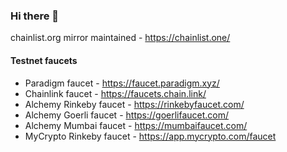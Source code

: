 ### Hi there 👋

chainlist.org mirror maintained - https://chainlist.one/

#### Testnet faucets
- Paradigm faucet - https://faucet.paradigm.xyz/
- Chainlink faucet - https://faucets.chain.link/
- Alchemy Rinkeby faucet - https://rinkebyfaucet.com/
- Alchemy Goerli faucet - https://goerlifaucet.com/
- Alchemy Mumbai faucet - https://mumbaifaucet.com/
- MyCrypto Rinkeby faucet - https://app.mycrypto.com/faucet

<!--
**shawnharmsen/shawnharmsen** is a ✨ _special_ ✨ repository because its `README.md` (this file) appears on your GitHub profile.

Here are some ideas to get you started:

- 🔭 I’m currently working on ...
- 🌱 I’m currently learning ...
- 👯 I’m looking to collaborate on ...
- 🤔 I’m looking for help with ...
- 💬 Ask me about ...
- 📫 How to reach me: ...
- 😄 Pronouns: ...
- ⚡ Fun fact: ...
-->
